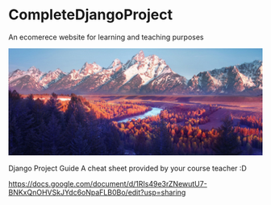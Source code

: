 # CompleteDjangoProject
An ecomerece website for learning and teaching purposes

<img src="media/slider/nature3.jpg">

Django Project Guide
A cheat sheet provided by your course teacher :D 

https://docs.google.com/document/d/1RIs49e3rZNewutU7-BNKxQnOHVSkJYdc6oNpaFLB0Bo/edit?usp=sharing 
